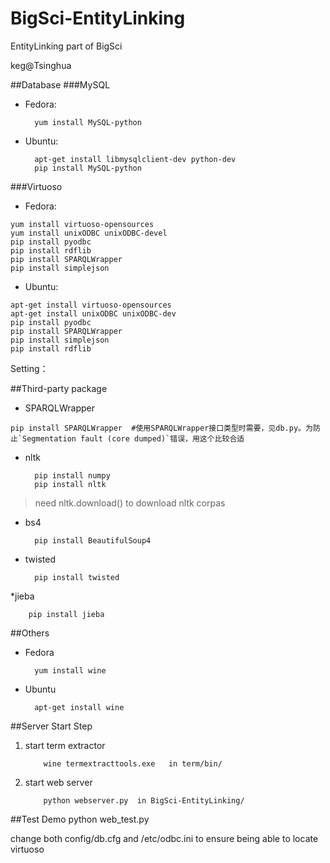 BigSci-EntityLinking
====================

EntityLinking part of BigSci

keg@Tsinghua

##Database
###MySQL
* Fedora:

        yum install MySQL-python

* Ubuntu:

        apt-get install libmysqlclient-dev python-dev
        pip install MySQL-python

###Virtuoso
* Fedora:

```
yum install virtuoso-opensources
yum install unixODBC unixODBC-devel
pip install pyodbc 
pip install rdflib
pip install SPARQLWrapper
pip install simplejson
```

* Ubuntu:

```
apt-get install virtuoso-opensources
apt-get install unixODBC unixODBC-dev
pip install pyodbc 
pip install SPARQLWrapper
pip install simplejson
pip install rdflib
```

Setting：

##Third-party package
* SPARQLWrapper

```
pip install SPARQLWrapper  #使用SPARQLWrapper接口类型时需要，见db.py。为防止`Segmentation fault (core dumped)`错误，用这个比较合适
```

* nltk 

        pip install numpy
        pip install nltk

> need nltk.download() to download nltk corpas

* bs4    
 
        pip install BeautifulSoup4

* twisted 

        pip install twisted

*jieba
        
        pip install jieba

##Others
* Fedora

        yum install wine

* Ubuntu

        apt-get install wine

##Server Start Step
1. start term extractor

           wine termextracttools.exe   in term/bin/


2. start web server

           python webserver.py  in BigSci-EntityLinking/

##Test Demo
    python web_test.py


change both config/db.cfg and /etc/odbc.ini to ensure being able to locate virtuoso
